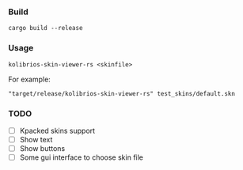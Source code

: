 ### Build
`cargo build --release`

### Usage
`kolibrios-skin-viewer-rs <skinfile>`

For example:

`"target/release/kolibrios-skin-viewer-rs" test_skins/default.skn`

### TODO
- [ ] Kpacked skins support
- [ ] Show text
- [ ] Show buttons
- [ ] Some gui interface to choose skin file
